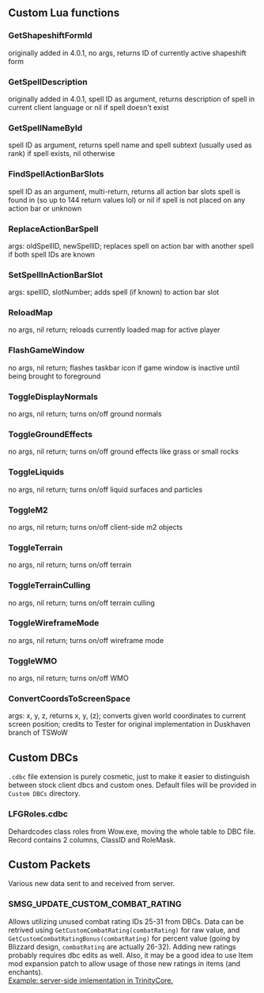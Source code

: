 ## Custom Lua functions  
### GetShapeshiftFormId  
originally added in 4.0.1, no args, returns ID of currently active shapeshift form  
### GetSpellDescription  
originally added in 4.0.1, spell ID as argument, returns description of spell in current client language or nil if spell doesn't exist  
### GetSpellNameById  
spell ID as argument, returns spell name and spell subtext (usually used as rank) if spell exists, nil otherwise
### FindSpellActionBarSlots  
spell ID as an argument, multi-return, returns all action bar slots spell is found in (so up to 144 return values lol) or nil if spell is not placed on any action bar or unknown  
### ReplaceActionBarSpell  
args: oldSpellID, newSpellID; replaces spell on action bar with another spell if both spell IDs are known  
### SetSpellInActionBarSlot  
args: spellID, slotNumber; adds spell (if known) to action bar slot  
### ReloadMap  
no args, nil return; reloads currently loaded map for active player  
### FlashGameWindow  
no args, nil return; flashes taskbar icon if game window is inactive until being brought to foreground  
### ToggleDisplayNormals  
no args, nil return; turns on/off ground normals  
### ToggleGroundEffects  
no args, nil return; turns on/off ground effects like grass or small rocks  
### ToggleLiquids  
no args, nil return; turns on/off liquid surfaces and particles  
### ToggleM2  
no args, nil return; turns on/off client-side m2 objects  
### ToggleTerrain  
no args, nil return; turns on/off terrain  
### ToggleTerrainCulling  
no args, nil return; turns on/off terrain culling  
### ToggleWireframeMode  
no args, nil return; turns on/off wireframe mode  
### ToggleWMO  
no args, nil return; turns on/off WMO  
### ConvertCoordsToScreenSpace  
args: x, y, z, returns x, y, (z); converts given world coordinates to current screen position; credits to Tester for original implementation in Duskhaven branch of TSWoW  
  
## Custom DBCs  
`.cdbc` file extension is purely cosmetic, just to make it easier to distinguish between stock client dbcs and custom ones. Default files will be provided in `Custom DBCs` directory.  
### LFGRoles.cdbc  
Dehardcodes class roles from Wow.exe, moving the whole table to DBC file. Record contains 2 columns, ClassID and RoleMask.  
  
## Custom Packets  
Various new data sent to and received from server.  
### SMSG_UPDATE_CUSTOM_COMBAT_RATING  
Allows utilizing unused combat rating IDs 25-31 from DBCs. Data can be retrived using `GetCustomCombatRating(combatRating)` for raw value, and `GetCustomCombatRatingBonus(combatRating)` for percent value (going by Blizzard design, `combatRating` are actually 26-32). Adding new ratings probably requires dbc edits as well. Also, it may be a good idea to use Item mod expansion patch to allow usage of those new ratings in items (and enchants).  
[Example: server-side imlementation in TrinityCore.](https://github.com/Aleist3r-s-Org/tc-fork/compare/3.3.5...Aleist3r-s-Org:tc-fork:custom-packets-combat-ratings)  
